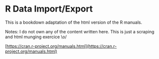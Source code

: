 # R Data Import/Export

This is a bookdown adaptation of the html version of the R manuals. 

Notes: I do not own any of the content written here. This is just a scraping and html munging exercice \o/

[https://cran.r-project.org/manuals.html](https://cran.r-project.org/manuals.html)
